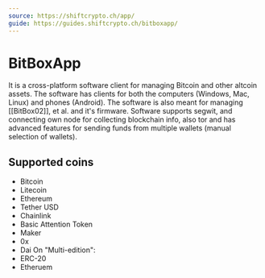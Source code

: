```yaml
---
source: https://shiftcrypto.ch/app/
guide: https://guides.shiftcrypto.ch/bitboxapp/
---
```

# BitBoxApp
It is a cross-platform software client for managing Bitcoin and other altcoin assets. The software has clients for both the computers (Windows, Mac, Linux) and phones (Android). The software is also meant for managing [[BitBox02]], et al. and it's firmware.
Software supports segwit, and connecting own node for collecting blockchain info, also tor and has advanced features for sending funds from multiple wallets (manual selection of wallets).

## Supported coins
-   Bitcoin
-   Litecoin
-   Ethereum
-   Tether USD
-   Chainlink
-   Basic Attention Token
-   Maker
-   0x
-   Dai
On "Multi-edition":
-   ERC-20
-   Etheruem